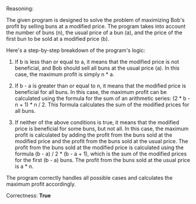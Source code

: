 Reasoning:

The given program is designed to solve the problem of maximizing Bob's profit by selling buns at a modified price. The program takes into account the number of buns (n), the usual price of a bun (a), and the price of the first bun to be sold at a modified price (b).

Here's a step-by-step breakdown of the program's logic:

1. If b is less than or equal to a, it means that the modified price is not beneficial, and Bob should sell all buns at the usual price (a). In this case, the maximum profit is simply n * a.

2. If b - a is greater than or equal to n, it means that the modified price is beneficial for all buns. In this case, the maximum profit can be calculated using the formula for the sum of an arithmetic series: (2 * b - n + 1) * n / 2. This formula calculates the sum of the modified prices for all buns.

3. If neither of the above conditions is true, it means that the modified price is beneficial for some buns, but not all. In this case, the maximum profit is calculated by adding the profit from the buns sold at the modified price and the profit from the buns sold at the usual price. The profit from the buns sold at the modified price is calculated using the formula (b - a) / 2 * (b - a + 1), which is the sum of the modified prices for the first (b - a) buns. The profit from the buns sold at the usual price is a * n.

The program correctly handles all possible cases and calculates the maximum profit accordingly.

Correctness: **True**